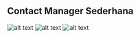 ## Contact Manager Sederhana

![alt text](https://lh3.googleusercontent.com/vC0QpMCtWBn0KkEl89S7TITCc0nUoyJmPSTru4UT8Q6zgLBhP9B-2Dwgza7saK1f1EGw3lp47PlMHBxgUwxmTNn2AbXpk6C0rmj8wi7RcKAhkijT0n-qTOmAh7iyHIiCl-6w "Contact Manager")
![alt text](https://lh3.googleusercontent.com/NpbqwepIacZE-W9J-W3TCBHKDxdoa--PSBx9mPrUcXXhLsNFKNNi9Pb7jlz0jBsK8acv727RpLU1DQUaEkm6jUhNCNLl7F_mWs2tC0Dvx4qMY8prUx-NRjaBZo4eKRve_uol "Contact Manager")
![alt text](https://lh3.googleusercontent.com/ddvKaTLpUd8TAPyV3Np140Pf4eN_oTdrh9ryvhp9jla4w_flhVOL1OyTo4F68RSKvjkN0wipz0lomxjEXO8XXYru138NuKGY1fLFUw0-O7KDvGz7c3cKdFLgj1IjKUv7tC9W "Contact Manager")
